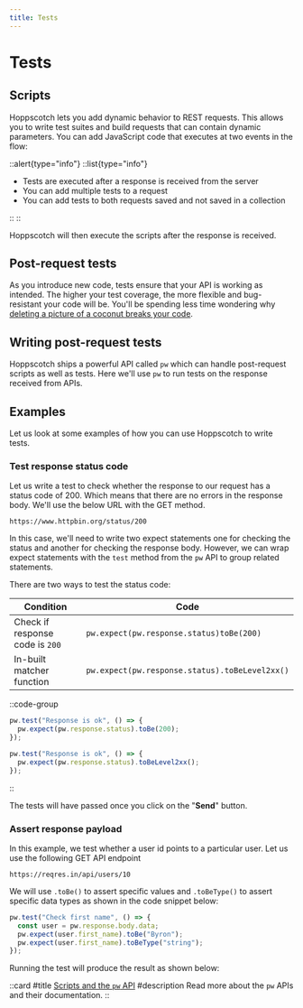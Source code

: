 ```yaml
---
title: Tests
---
```


# Tests

## Scripts

Hoppscotch lets you add dynamic behavior to REST requests. This allows you to write test suites and build requests that can contain dynamic parameters. You can add JavaScript code that executes at two events in the flow:

::alert{type="info"}
::list{type="info"}

- Tests are executed after a response is received from the server
- You can add multiple tests to a request
- You can add tests to both requests saved and not saved in a collection

::
::

Hoppscotch will then execute the scripts after the response is received.

## Post-request tests

As you introduce new code, tests ensure that your API is working as intended. The higher your test coverage, the more flexible and bug-resistant your code will be. You'll be spending less time wondering why [deleting a picture of a coconut breaks your code](https://www.thegamer.com/this-coconut-jpg-in-team-fortress-2s-game-files-if-deleted-breaks-the-game-and-no-one-knows-why).

## Writing post-request tests

Hoppscotch ships a powerful API called `pw` which can handle post-request scripts as well as tests. Here we'll use `pw` to run tests on the response received from APIs.

## Examples

Let us look at some examples of how you can use Hoppscotch to write tests.

### Test response status code

Let us write a test to check whether the response to our request has a status code of 200. Which means that there are no errors in the response body. We'll use the below URL with the GET method.

```
https://www.httpbin.org/status/200
```

In this case, we'll need to write two expect statements one for checking the status and another for checking the response body. However, we can wrap expect statements with the `test` method from the `pw` API to group related statements.

There are two ways to test the status code:

| Condition                       | Code                                           |
| ------------------------------- | ---------------------------------------------- |
| Check if response code is `200` | `pw.expect(pw.response.status)toBe(200)`       |
| In-built matcher function       | `pw.expect(pw.response.status).toBeLevel2xx()` |

::code-group

```javascript [Response code 200]
pw.test("Response is ok", () => {
  pw.expect(pw.response.status).toBe(200);
});
```

```javascript [Matcher function]
pw.test("Response is ok", () => {
  pw.expect(pw.response.status).toBeLevel2xx();
});
```

::

<ZoomableImage src="getting-started/rest/test-for-200" extension="png" alt="Post-request tests" />

The tests will have passed once you click on the "**Send**" button.

### Assert response payload

In this example, we test whether a user id points to a particular user.
Let us use the following GET API endpoint

```
https://reqres.in/api/users/10
```

We will use `.toBe()` to assert specific values and `.toBeType()` to assert specific data types as shown in the code snippet below:

```javascript
pw.test("Check first name", () => {
  const user = pw.response.body.data;
  pw.expect(user.first_name).toBe("Byron");
  pw.expect(user.first_name).toBeType("string");
});
```

Running the test will produce the result as shown below:

<ZoomableImage src="getting-started/rest/assert-response-payload" extension="png" alt="Post-request tests" />

::card
#title
[Scripts and the `pw` API](/documentation/features/scripts)
#description
Read more about the `pw` APIs and their documentation.
::
